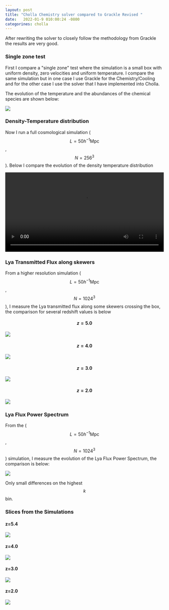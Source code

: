 ```yaml
---
layout: post
title: "Cholla Chemistry solver compared to Grackle Revised "
date:   2022-01-9 010:00:24 -0800
categorines: cholla
---
```


After rewriting the solver to closely follow the methodology from Grackle the results are very good.

### Single zone test

First I compare a "single zone" test where the simulation is a small box with uniform density, zero velocities and uniform temperature. I compare the same simulation but in one case I use Grackle for the Chemistry/Cooling and for the other case I use the solver that I have implemented into Cholla. 

The evolution of the temperature and the abundances of the chemical species are shown below:

<img src="{{ site.url }}assets/images/cholla_chem_validation_fixed/single_cell_comparison.png">
  


### Density-Temperature distribution

Now I run a full cosmological simulation ( $$L=50 h^{-1} \mathrm{Mpc}$$, $$N=256^3$$ ). Below I compare the evolution of the density temperature distribution

<div style="text-align: center">
<video src="{{ site.url }}assets/images/cholla_chem_validation_fixed/phase_diagram_grackle_cholla.mp4" width="100%"  height="auto" controls preload> </video>
</div>


### Lya Transmitted Flux along skewers

From a higher resolution simulation  ( $$L=50 h^{-1} \mathrm{Mpc}$$, $$N=1024^3$$ ), I measure the Lya transmitted flux along some skewers crossing the box, the comparison for several redshift values is below

#### $$z = 5.0$$
<img src="{{ site.url }}assets/images/cholla_chem_validation_fixed/skewers_comparison_0.png">

#### $$z = 4.0$$
<img src="{{ site.url }}assets/images/cholla_chem_validation_fixed/skewers_comparison_1.png">

#### $$z = 3.0$$
<img src="{{ site.url }}assets/images/cholla_chem_validation_fixed/skewers_comparison_2.png">

#### $$z = 2.0$$
<img src="{{ site.url }}assets/images/cholla_chem_validation_fixed/skewers_comparison_3.png">



### Lya Flux Power Spectrum

From the ( $$L=50 h^{-1} \mathrm{Mpc}$$, $$N=1024^3$$ ) simulation, I measure the evolution of the Lya Flux Power Spectrum, the comparison is below:

<img src="{{ site.url }}assets/images/cholla_chem_validation_fixed/ps_comparison.png">

Only small differences on the highest $$k$$ bin. 


### Slices from the Simulations 

#### z=5.4
<img src="{{ site.url }}assets/images/cholla_chem_validation_fixed/slices_comparison_1.png">

#### z=4.0
<img src="{{ site.url }}assets/images/cholla_chem_validation_fixed/slices_comparison_5.png">

#### z=3.0
<img src="{{ site.url }}assets/images/cholla_chem_validation_fixed/slices_comparison_10.png">

#### z=2.0
<img src="{{ site.url }}assets/images/cholla_chem_validation_fixed/slices_comparison_15.png">
      